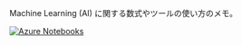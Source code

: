 
Machine Learning (AI) に関する数式やツールの使い方のメモ。

[![Azure Notebooks](https://notebooks.azure.com/launch.png)](https://notebooks.azure.com/vochicong/libraries/ai-math-memo)

